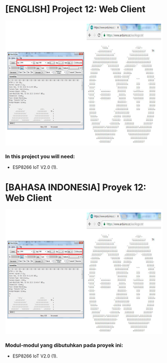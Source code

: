 # [ENGLISH] Project 12: Web Client



<img src="/images/12_Web Client.PNG" height="400">

### In this project you will need:
* ESP8266 IoT V2.0 (1).

# [BAHASA INDONESIA] Proyek 12: Web Client

<img src="/images/12_Web Client.PNG" height="400">

### Modul-modul yang dibutuhkan pada proyek ini:
* ESP8266 IoT V2.0 (1).



